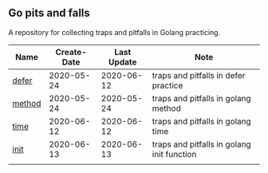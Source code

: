 ## Go pits and falls

A repository for collecting traps and pitfalls in Golang practicing.

| Name                                                         | Create-Date | Last Update | Note                                       |
| ------------------------------------------------------------ | ----------- | ----------- | ------------------------------------------ |
| [defer](https://github.com/JasonkayZK/go_pits_and_falls/tree/defer) | 2020-05-24  | 2020-06-12  | traps and pitfalls in defer practice       |
| [method](https://github.com/JasonkayZK/go_pits_and_falls/tree/method) | 2020-05-24  | 2020-05-24  | traps and pitfalls in golang method        |
| [time](https://github.com/JasonkayZK/go_traps_and_pitfalls/tree/time) | 2020-06-12  | 2020-06-12  | traps and pitfalls in golang time          |
| [init](https://github.com/JasonkayZK/go_traps_and_pitfalls/tree/init) | 2020-06-13  | 2020-06-13  | traps and pitfalls in golang init function |
|                                                              |             |             |                                            |

